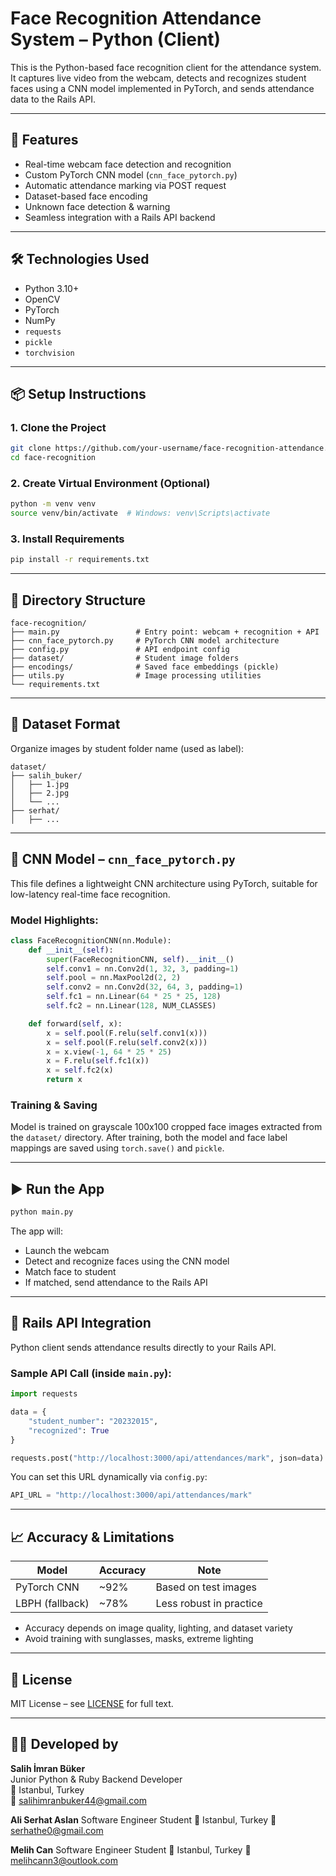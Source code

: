 # Face Recognition Attendance System – Python (Client)

This is the Python-based face recognition client for the attendance system. It captures live video from the webcam, detects and recognizes student faces using a CNN model implemented in PyTorch, and sends attendance data to the Rails API.

---

## 🧠 Features

- Real-time webcam face detection and recognition
- Custom PyTorch CNN model (`cnn_face_pytorch.py`)
- Automatic attendance marking via POST request
- Dataset-based face encoding
- Unknown face detection & warning
- Seamless integration with a Rails API backend

---

## 🛠️ Technologies Used

- Python 3.10+
- OpenCV
- PyTorch
- NumPy
- `requests`
- `pickle`
- `torchvision`

---

## 📦 Setup Instructions

### 1. Clone the Project

```bash
git clone https://github.com/your-username/face-recognition-attendance.git
cd face-recognition
```

### 2. Create Virtual Environment (Optional)

```bash
python -m venv venv
source venv/bin/activate  # Windows: venv\Scripts\activate
```

### 3. Install Requirements

```bash
pip install -r requirements.txt
```

---

## 📁 Directory Structure

```
face-recognition/
├── main.py                 # Entry point: webcam + recognition + API
├── cnn_face_pytorch.py     # PyTorch CNN model architecture
├── config.py               # API endpoint config
├── dataset/                # Student image folders
├── encodings/              # Saved face embeddings (pickle)
├── utils.py                # Image processing utilities
└── requirements.txt
```

---

## 📸 Dataset Format

Organize images by student folder name (used as label):

```
dataset/
├── salih_buker/
│   ├── 1.jpg
│   ├── 2.jpg
│   └── ...
├── serhat/
│   ├── ...
```

---

## 🧠 CNN Model – `cnn_face_pytorch.py`

This file defines a lightweight CNN architecture using PyTorch, suitable for low-latency real-time face recognition.

### Model Highlights:

```python
class FaceRecognitionCNN(nn.Module):
    def __init__(self):
        super(FaceRecognitionCNN, self).__init__()
        self.conv1 = nn.Conv2d(1, 32, 3, padding=1)
        self.pool = nn.MaxPool2d(2, 2)
        self.conv2 = nn.Conv2d(32, 64, 3, padding=1)
        self.fc1 = nn.Linear(64 * 25 * 25, 128)
        self.fc2 = nn.Linear(128, NUM_CLASSES)

    def forward(self, x):
        x = self.pool(F.relu(self.conv1(x)))
        x = self.pool(F.relu(self.conv2(x)))
        x = x.view(-1, 64 * 25 * 25)
        x = F.relu(self.fc1(x))
        x = self.fc2(x)
        return x
```

### Training & Saving

Model is trained on grayscale 100x100 cropped face images extracted from the `dataset/` directory. After training, both the model and face label mappings are saved using `torch.save()` and `pickle`.

---

## ▶️ Run the App

```bash
python main.py
```

The app will:
- Launch the webcam
- Detect and recognize faces using the CNN model
- Match face to student
- If matched, send attendance to the Rails API

---

## 🔗 Rails API Integration

Python client sends attendance results directly to your Rails API.

### Sample API Call (inside `main.py`):

```python
import requests

data = {
    "student_number": "20232015",
    "recognized": True
}

requests.post("http://localhost:3000/api/attendances/mark", json=data)
```

You can set this URL dynamically via `config.py`:

```python
API_URL = "http://localhost:3000/api/attendances/mark"
```

---

## 📈 Accuracy & Limitations

| Model           | Accuracy  | Note                    |
|----------------|-----------|-------------------------|
| PyTorch CNN     | ~92%      | Based on test images    |
| LBPH (fallback) | ~78%      | Less robust in practice |

- Accuracy depends on image quality, lighting, and dataset variety
- Avoid training with sunglasses, masks, extreme lighting

---

## 📄 License

MIT License – see [LICENSE](../LICENSE) for full text.

---

## 👨‍💻 Developed by

**Salih İmran Büker**  
Junior Python & Ruby Backend Developer  
📍 Istanbul, Turkey  
📧 salihimranbuker44@gmail.com

**Ali Serhat Aslan**
Software Engineer Student
📍 Istanbul, Turkey 
📧 serhathe0@gmail.com

**Melih Can**
Software Engineer Student
📍 Istanbul, Turkey 
📧 melihcann3@outlook.com